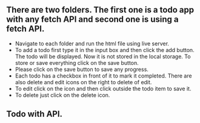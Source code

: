 ## There are two folders. The first one is a todo app with any fetch API and second one is using a fetch API.

* Navigate to each folder and run the html file using live server.
* To add a todo first type it in the input box and then click the add button. The todo will be displayed. Now it is not stored in the local storage. To store or save everything click on the save button.
* Please click on the save button to save any progress.
* Each todo has a checkbox in front of it to mark it completed. There are also delete and edit icons on the right to delete of edit.
* To edit click on the icon and then click outside the todo item to save it.
* To delete just click on the delete icon.

## Todo with API.

